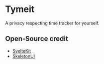 # Tymeit

A privacy respecting time tracker for yourself.

## Open-Source credit

- [SvelteKit](https://kit.svelte.dev)
- [SkeletonUI](https://www.skeleton.dev)
